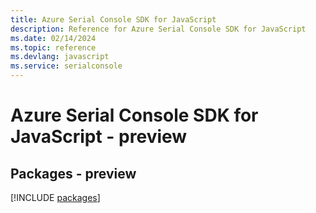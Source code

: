 ```yaml
---
title: Azure Serial Console SDK for JavaScript
description: Reference for Azure Serial Console SDK for JavaScript
ms.date: 02/14/2024
ms.topic: reference
ms.devlang: javascript
ms.service: serialconsole
---
```

# Azure Serial Console SDK for JavaScript - preview
## Packages - preview
[!INCLUDE [packages](serial-console-index.md)]